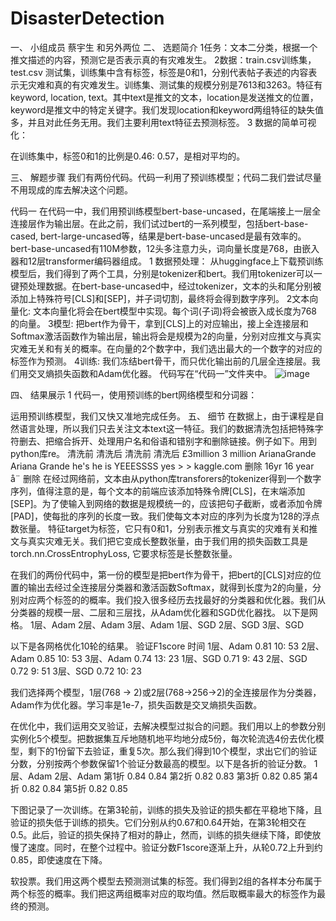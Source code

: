 # DisasterDetection

一、	小组成员
蔡宇生 和另外两位
二、	选题简介
1任务：文本二分类，根据一个推文描述的内容，预测它是否表示真的有灾难发生。
2数据：train.csv训练集，test.csv 测试集，训练集中含有标签，标签是0和1，分别代表帖子表述的内容表示无灾难和真的有灾难发生。训练集、测试集的规模分别是7613和3263。特征有keyword, location, text。其中text是推文的文本，location是发送推文的位置，keyword是推文中的特定关键字。我们发现location和keyword两组特征的缺失值多，并且对此任务无用。我们主要利用text特征去预测标签。
3 数据的简单可视化：
 
在训练集中，标签0和1的比例是0.46: 0.57，是相对平均的。

三、	解题步骤
我们有两份代码。代码一利用了预训练模型；代码二我们尝试尽量不用现成的库去解决这个问题。

代码一
在代码一中，我们用预训练模型bert-base-uncased，在尾端接上一层全连接层作为输出层。在此之前，我们试过bert的一系列模型，包括bert-base-cased, bert-large-uncased等，结果是bert-base-uncased是最有效率的。bert-base-uncased有110M参数，12头多注意力头，词向量长度是768，由嵌入器和12层transformer编码器组成。
1 数据预处理：
从huggingface上下载预训练模型后，我们得到了两个工具，分别是tokenizer和bert。我们用tokenizer可以一键预处理数据。在bert-base-uncased中，经过tokenizer，文本的头和尾分别被添加上特殊符号[CLS]和[SEP]，并子词切割，最终将会得到数字序列。
2文本向量化:
文本向量化将会在bert模型中实现。每个词(子词)将会被嵌入成长度为768的向量。
3模型:
把bert作为骨干，拿到[CLS]上的对应输出，接上全连接层和Softmax激活函数作为输出层，输出将会是规模为2的向量，分别对应推文与真实灾难无关和有关的概率。在向量的2个数字中，我们选出最大的一个数字的对应的标签作为预测。
4训练:
我们冻结bert骨干，而只优化输出前的几层全连接层。我们用交叉熵损失函数和Adam优化器。
代码写在“代码一”文件夹中。
 ![image](https://github.com/cysen77/DisasterDetection/assets/86369829/9d71ec62-cde7-4272-9ffb-401ee9e7475c)

	
四、	结果展示
1 代码一，使用预训练的bert网络模型和分词器：
 
运用预训练模型，我们又快又准地完成任务。
五、	细节
在数据上，由于课程是自然语言处理，所以我们只去关注文本text这一特征。我们的数据清洗包括把特殊字符删去、把缩合拆开、处理用户名和俗语和错别字和删除链接。例子如下。用到python库re。
清洗前	清洗后	清洗前	清洗后
£3million 	3 million	ArianaGrande	Ariana Grande
he's	he is	YEEESSSS	yes
&gt;	>	kaggle.com	删除
16yr	16 year	å¨	删除
在经过网络前，文本由从python库transforers的tokenizer得到一个数字序列，值得注意的是，每个文本的前端应该添加特殊令牌[CLS]，在末端添加[SEP]。为了使输入到网络的数据是规模统一的，应该把句子截断，或者添加令牌[PAD]，使每批的序列的长度一致。我们使每文本对应的序列为长度为128的浮点数张量。
特征target为标签，它只有0和1，分别表示推文与真实的灾难有关和推文与真实灾难无关。我们把它变成长整数张量，由于我们用的损失函数工具是torch.nn.CrossEntrophyLoss, 它要求标签是长整数张量。

在我们的两份代码中，第一份的模型是把bert作为骨干，把bert的[CLS]对应的位置的输出去经过全连接层分类器和激活函数Softmax，就得到长度为2的向量，分别对应两个标签的的概率。我们投入很多经历去找最好的分类器和优化器。我们从分类器的规模一层、二层和三层找，从Adam优化器和SGD优化器找。
以下是网格。
1层、Adam	2层、Adam	3层、Adam
1层、SGD	2层、SGD	3层、SGD

以下是各网格优化10轮的结果。
	验证F1score	时间
1层、Adam	0.81	10: 53
2层、Adam	0.85	10: 53
3层、Adam	0.74	13: 23
1层、SGD	0.71	9: 43
2层、SGD	0.72	9: 51
3层、SGD	0.72	10: 23

我们选择两个模型，1层(768 -> 2)或2层(768->256->2)的全连接层作为分类器，Adam作为优化器。学习率是1e-7，损失函数是交叉熵损失函数。

在优化中，我们运用交叉验证，去解决模型过拟合的问题。我们用以上的参数分别实例化5个模型。把数据集互斥地随机地平均地分成5份，每次轮流选4份去优化模型，剩下的1份留下去验证，重复5次。那么我们得到10个模型，求出它们的验证分数，分别按两个参数保留1个验证分数最高的模型。以下是各折的验证分数。
	1层、Adam	2层、Adam
第1折	0.84	0.84
第2折	0.82	0.83
第3折	0.82	0.85
第4折	0.82	0.84
第5折	0.82	0.85

下图记录了一次训练。在第3轮前，训练的损失及验证的损失都在平稳地下降，且验证的损失低于训练的损失。它们分别从约0.67和0.64开始，在第3轮相交在0.5。此后，验证的损失保持了相对的静止，然而，训练的损失继续下降，即使放慢了速度。同时，在整个过程中。验证分数F1score逐渐上升，从轮0.72上升到约0.85，即使速度在下降。
 
软投票。我们用这两个模型去预测测试集的标签。我们得到2组的各样本分布属于两个标签的概率。我们把这两组概率对应的取均值。然后取概率最大的标签作为最终的预测。



